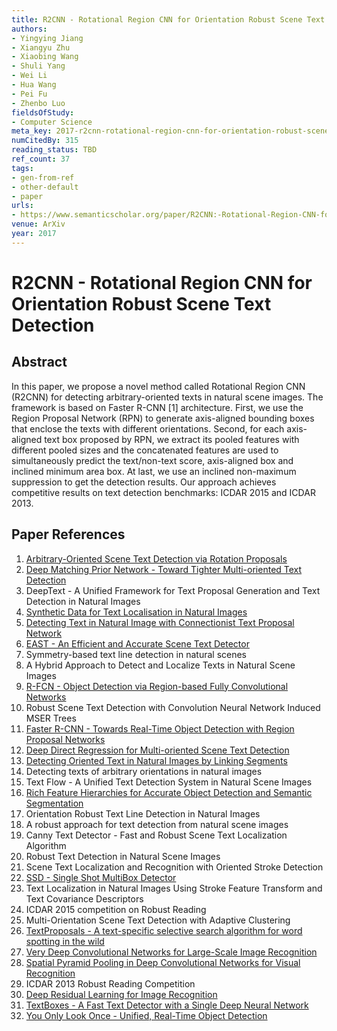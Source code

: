 ```yaml
---
title: R2CNN - Rotational Region CNN for Orientation Robust Scene Text Detection
authors:
- Yingying Jiang
- Xiangyu Zhu
- Xiaobing Wang
- Shuli Yang
- Wei Li
- Hua Wang
- Pei Fu
- Zhenbo Luo
fieldsOfStudy:
- Computer Science
meta_key: 2017-r2cnn-rotational-region-cnn-for-orientation-robust-scene-text-detection
numCitedBy: 315
reading_status: TBD
ref_count: 37
tags:
- gen-from-ref
- other-default
- paper
urls:
- https://www.semanticscholar.org/paper/R2CNN:-Rotational-Region-CNN-for-Orientation-Robust-Jiang-Zhu/16da4d6503e17f8597602437358461c252244bf7?sort=total-citations
venue: ArXiv
year: 2017
---
```


# R2CNN - Rotational Region CNN for Orientation Robust Scene Text Detection

## Abstract

In this paper, we propose a novel method called Rotational Region CNN (R2CNN) for detecting arbitrary-oriented texts in natural scene images. The framework is based on Faster R-CNN [1] architecture. First, we use the Region Proposal Network (RPN) to generate axis-aligned bounding boxes that enclose the texts with different orientations. Second, for each axis-aligned text box proposed by RPN, we extract its pooled features with different pooled sizes and the concatenated features are used to simultaneously predict the text/non-text score, axis-aligned box and inclined minimum area box. At last, we use an inclined non-maximum suppression to get the detection results. Our approach achieves competitive results on text detection benchmarks: ICDAR 2015 and ICDAR 2013.

## Paper References

1. [Arbitrary-Oriented Scene Text Detection via Rotation Proposals](2018-arbitrary-oriented-scene-text-detection-via-rotation-proposals)
2. [Deep Matching Prior Network - Toward Tighter Multi-oriented Text Detection](2017-deep-matching-prior-network-toward-tighter-multi-oriented-text-detection)
3. DeepText - A Unified Framework for Text Proposal Generation and Text Detection in Natural Images
4. [Synthetic Data for Text Localisation in Natural Images](2016-synthetic-data-for-text-localisation-in-natural-images)
5. [Detecting Text in Natural Image with Connectionist Text Proposal Network](2016-detecting-text-in-natural-image-with-connectionist-text-proposal-network)
6. [EAST - An Efficient and Accurate Scene Text Detector](2017-east-an-efficient-and-accurate-scene-text-detector)
7. Symmetry-based text line detection in natural scenes
8. A Hybrid Approach to Detect and Localize Texts in Natural Scene Images
9. [R-FCN - Object Detection via Region-based Fully Convolutional Networks](2016-r-fcn-object-detection-via-region-based-fully-convolutional-networks)
10. Robust Scene Text Detection with Convolution Neural Network Induced MSER Trees
11. [Faster R-CNN - Towards Real-Time Object Detection with Region Proposal Networks](2015-faster-r-cnn-towards-real-time-object-detection-with-region-proposal-networks)
12. [Deep Direct Regression for Multi-oriented Scene Text Detection](2017-deep-direct-regression-for-multi-oriented-scene-text-detection)
13. [Detecting Oriented Text in Natural Images by Linking Segments](2017-detecting-oriented-text-in-natural-images-by-linking-segments)
14. Detecting texts of arbitrary orientations in natural images
15. Text Flow - A Unified Text Detection System in Natural Scene Images
16. [Rich Feature Hierarchies for Accurate Object Detection and Semantic Segmentation](2014-rich-feature-hierarchies-for-accurate-object-detection-and-semantic-segmentation)
17. Orientation Robust Text Line Detection in Natural Images
18. A robust approach for text detection from natural scene images
19. Canny Text Detector - Fast and Robust Scene Text Localization Algorithm
20. Robust Text Detection in Natural Scene Images
21. Scene Text Localization and Recognition with Oriented Stroke Detection
22. [SSD - Single Shot MultiBox Detector](2016-ssd-net.md)
23. Text Localization in Natural Images Using Stroke Feature Transform and Text Covariance Descriptors
24. ICDAR 2015 competition on Robust Reading
25. Multi-Orientation Scene Text Detection with Adaptive Clustering
26. [TextProposals - A text-specific selective search algorithm for word spotting in the wild](2017-textproposals-a-text-specific-selective-search-algorithm-for-word-spotting-in-the-wild)
27. [Very Deep Convolutional Networks for Large-Scale Image Recognition](2014-vggnet.md)
28. [Spatial Pyramid Pooling in Deep Convolutional Networks for Visual Recognition](2015-spatial-pyramid-pooling-in-deep-convolutional-networks-for-visual-recognition)
29. ICDAR 2013 Robust Reading Competition
30. [Deep Residual Learning for Image Recognition](2015-resnet.md)
31. [TextBoxes - A Fast Text Detector with a Single Deep Neural Network](2017-textboxes-a-fast-text-detector-with-a-single-deep-neural-network)
32. [You Only Look Once - Unified, Real-Time Object Detection](2016-you-only-look-once-unified-real-time-object-detection)

